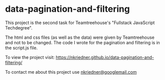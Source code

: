 # data-pagination-and-filtering

This project is the second task for Teamtreehouse's "Fullstack JavaScript Techdegree".

The html and css files (as well as the data) were given by Teamtreehouse and not to be changed.
The code I wrote for the pagination and filtering is in the script.js file.

To view the project visit: https://nkriedner.github.io/data-pagination-and-filtering/

To contact me about this project use nkriedner@googlemail.com
